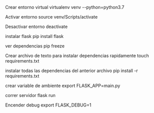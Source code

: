 Crear entorno virtual
virtualenv venv --python=python3.7

Activar entorno
source venv/Scripts/activate

Desactivar entorno
deactivate

instalar flask
pip install flask

ver dependencias
pip freeze

Crear archivo de texto para instalar dependencias rapidamente
touch requirements.txt

instalar todas las dependencias del anterior archivo
pip install -r requirements.txt

crear variable de ambiente
export FLASK_APP=main.py

correr servidor
flask run

Encender debug
export FLASK_DEBUG=1
